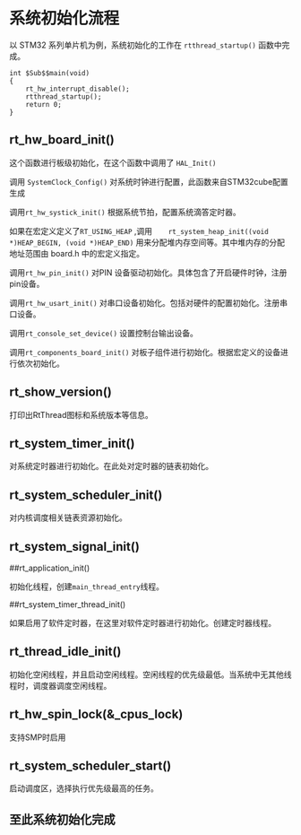 # 系统初始化流程

以 STM32 系列单片机为例，系统初始化的工作在 ```rtthread_startup()``` 函数中完成。

```
int $Sub$$main(void)
{
    rt_hw_interrupt_disable();
    rtthread_startup();
    return 0;
}
```

## rt_hw_board_init()

这个函数进行板级初始化，在这个函数中调用了 ``` HAL_Init() ``` 

调用 ``` SystemClock_Config() ``` 对系统时钟进行配置，此函数来自STM32cube配置生成

调用```rt_hw_systick_init()``` 根据系统节拍，配置系统滴答定时器。

如果在宏定义定义了```RT_USING_HEAP``` ,调用```    rt_system_heap_init((void *)HEAP_BEGIN, (void *)HEAP_END)``` 用来分配堆内存空间等。其中堆内存的分配地址范围由 board.h 中的宏定义指定。

调用```rt_hw_pin_init()``` 对PIN 设备驱动初始化。具体包含了开启硬件时钟，注册pin设备。

调用```rt_hw_usart_init()``` 对串口设备初始化。包括对硬件的配置初始化。注册串口设备。

调用```rt_console_set_device()``` 设置控制台输出设备。

调用```rt_components_board_init()``` 对板子组件进行初始化。根据宏定义的设备进行依次初始化。

## rt_show_version()

打印出RtThread图标和系统版本等信息。

## rt_system_timer_init()

对系统定时器进行初始化。在此处对定时器的链表初始化。

##   rt_system_scheduler_init()

对内核调度相关链表资源初始化。

## rt_system_signal_init()

##rt_application_init() 

初始化线程，创建```main_thread_entry```线程。

##rt_system_timer_thread_init()

如果启用了软件定时器，在这里对软件定时器进行初始化。创建定时器线程。                                                                                                                                                                                                                                                                                                                                                                                                                                                                                                                                                                                                                                                                                                                                                                                                                                                                                                                                                                                                                                                                                                                                                                                                                                                                                                                                                                                                                                                                                                                                                                                                                                                                                                                                                                                                                                                                                                                                                                                                                                                                                                                                                                                                                                                                                                                                                                                                                                                                                                                                                                                                                        

## rt_thread_idle_init()

初始化空闲线程，并且启动空闲线程。空闲线程的优先级最低。当系统中无其他线程时，调度器调度空闲线程。

## rt_hw_spin_lock(&_cpus_lock)

支持SMP时启用

## rt_system_scheduler_start()

启动调度区，选择执行优先级最高的任务。

## 至此系统初始化完成

